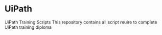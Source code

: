 # UiPath
UiPath Training Scripts 
This repository contains all script reuire to complete UiPath training diploma
